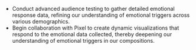 - Conduct advanced audience testing to gather detailed emotional response data, refining our understanding of emotional triggers across various demographics.
- Begin collaboration with Pixel to create dynamic visualizations that respond to the emotional data collected, thereby deepening our understanding of emotional triggers in our compositions.